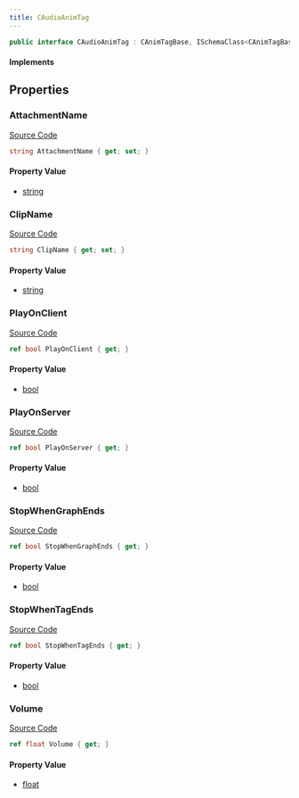 ```yaml
---
title: CAudioAnimTag
---
```


```csharp
public interface CAudioAnimTag : CAnimTagBase, ISchemaClass<CAnimTagBase>, ISchemaClass<CAudioAnimTag>, ISchemaField, ISchemaClass, INativeHandle
```

#### Implements

## Properties

### AttachmentName

[Source Code](https://github.com/swiftly-solution/swiftlys2/blob/main/managed/src/SwiftlyS2.Generated/Schemas/Interfaces/CAudioAnimTag.cs#L19)

```csharp
string AttachmentName { get; set; }
```

#### Property Value

- [string](https://learn.microsoft.com/dotnet/api/system.string)

### ClipName

[Source Code](https://github.com/swiftly-solution/swiftlys2/blob/main/managed/src/SwiftlyS2.Generated/Schemas/Interfaces/CAudioAnimTag.cs#L17)

```csharp
string ClipName { get; set; }
```

#### Property Value

- [string](https://learn.microsoft.com/dotnet/api/system.string)

### PlayOnClient

[Source Code](https://github.com/swiftly-solution/swiftlys2/blob/main/managed/src/SwiftlyS2.Generated/Schemas/Interfaces/CAudioAnimTag.cs#L29)

```csharp
ref bool PlayOnClient { get; }
```

#### Property Value

- [bool](https://learn.microsoft.com/dotnet/api/system.boolean)

### PlayOnServer

[Source Code](https://github.com/swiftly-solution/swiftlys2/blob/main/managed/src/SwiftlyS2.Generated/Schemas/Interfaces/CAudioAnimTag.cs#L27)

```csharp
ref bool PlayOnServer { get; }
```

#### Property Value

- [bool](https://learn.microsoft.com/dotnet/api/system.boolean)

### StopWhenGraphEnds

[Source Code](https://github.com/swiftly-solution/swiftlys2/blob/main/managed/src/SwiftlyS2.Generated/Schemas/Interfaces/CAudioAnimTag.cs#L25)

```csharp
ref bool StopWhenGraphEnds { get; }
```

#### Property Value

- [bool](https://learn.microsoft.com/dotnet/api/system.boolean)

### StopWhenTagEnds

[Source Code](https://github.com/swiftly-solution/swiftlys2/blob/main/managed/src/SwiftlyS2.Generated/Schemas/Interfaces/CAudioAnimTag.cs#L23)

```csharp
ref bool StopWhenTagEnds { get; }
```

#### Property Value

- [bool](https://learn.microsoft.com/dotnet/api/system.boolean)

### Volume

[Source Code](https://github.com/swiftly-solution/swiftlys2/blob/main/managed/src/SwiftlyS2.Generated/Schemas/Interfaces/CAudioAnimTag.cs#L21)

```csharp
ref float Volume { get; }
```

#### Property Value

- [float](https://learn.microsoft.com/dotnet/api/system.single)

